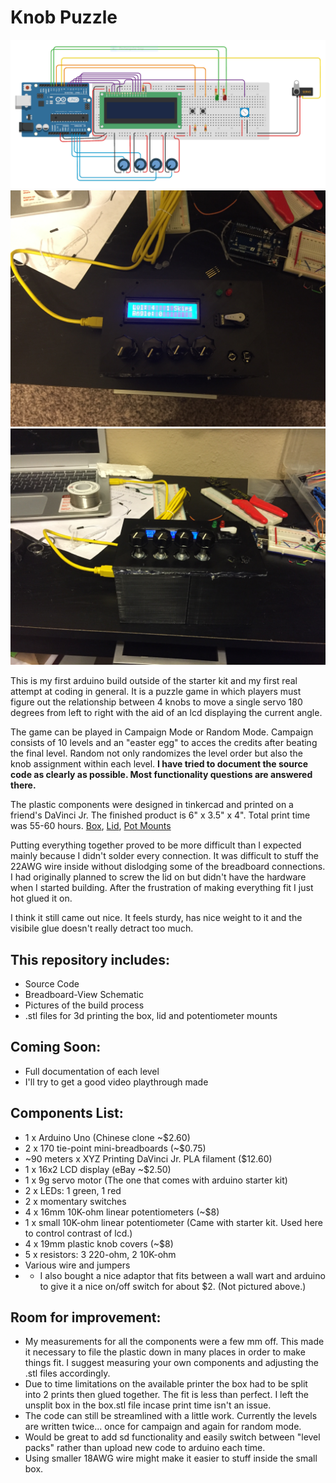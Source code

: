 # Knob Puzzle

![Breadboard-View Schematic](breadboard-view.PNG)
![Top Finsihed Knob Puzzle](build-pics/8-top-complete.JPG)
![Front Finished Knob Puzzle](build-pics/7-front-complete.JPG)

This is my first arduino build outside of the starter kit and my first real attempt at coding in general. It is a puzzle game in which players must figure out the relationship between 4 knobs to move a single servo 180 degrees from left to right with the aid of an lcd displaying the current angle.

The game can be played in Campaign Mode or Random Mode. Campaign consists of 10 levels and an "easter egg" to acces the credits after beating the final level. Random not only randomizes the level order but also the knob assignment within each level.
**I have tried to document the source code as clearly as possible. Most functionality questions are answered there.**

The plastic components were designed in tinkercad and printed on a friend's DaVinci Jr. The finished product is 6" x 3.5" x 4". Total print time was 55-60 hours. [Box](https://www.tinkercad.com/things/bzaXPIe8NDD-box/edit), [Lid](https://www.tinkercad.com/things/7vqB7K1yFgU-lid/edit), [Pot Mounts](https://www.tinkercad.com/things/hdNZIUxdLzm-pot-mounts/edit)

Putting everything together proved to be more difficult than I expected mainly because I didn't solder every connection. It was difficult to stuff the 22AWG wire inside without dislodging some of the breadboard connections. I had originally planned to screw the lid on but didn't have the hardware when I started building. After the frustration of making everything fit I just hot glued it on.

I think it still came out nice. It feels sturdy, has nice weight to it and the visibile glue doesn't really detract too much.

## This repository includes:
  * Source Code
  * Breadboard-View Schematic
  * Pictures of the build process
  * .stl files for 3d printing the box, lid and potentiometer mounts

## Coming Soon:
  * Full documentation of each level
  * I'll try to get a good video playthrough made

## Components List:
  * 1 x Arduino Uno (Chinese clone ~$2.60)
  * 2 x 170 tie-point mini-breadboards (~$0.75)
  * ~90 meters x XYZ Printing DaVinci Jr. PLA filament ($12.60)
  * 1 x 16x2 LCD display (eBay ~$2.50)
  * 1 x 9g servo motor (The one that comes with arduino starter kit)
  * 2 x LEDs: 1 green, 1 red
  * 2 x momentary switches
  * 4 x 16mm 10K-ohm linear potentiometers (~$8)
  * 1 x small 10K-ohm linear potentiometer (Came with starter kit. Used here to control contrast of lcd.)
  * 4 x 19mm plastic knob covers (~$8)
  * 5 x resistors: 3 220-ohm, 2 10K-ohm
  * Various wire and jumpers
  * * I also bought a nice adaptor that fits between a wall wart and arduino to give it a nice on/off switch for about $2. (Not pictured above.)

## Room for improvement:
  * My measurements for all the components were a few mm off. This made it necessary to file the plastic down in many places in order to make things fit. I suggest measuring your own components and adjusting the .stl files accordingly.
  * Due to time limitations on the available printer the box had to be split into 2 prints then glued together. The fit is less than perfect. I left the unsplit box in the box.stl file incase print time isn't an issue.
  * The code can still be streamlined with a little work. Currently the levels are written twice... once for campaign and again for random mode.
  * Would be great to add sd functionality and easily switch between "level packs" rather than upload new code to arduino each time.
  * Using smaller 18AWG wire might make it easier to stuff inside the small box.
